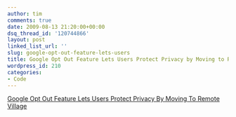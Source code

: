 ```yaml
---
author: tim
comments: true
date: 2009-08-13 21:20:00+00:00
dsq_thread_id: '120744866'
layout: post
linked_list_url: ''
slug: google-opt-out-feature-lets-users
title: Google Opt Out Feature Lets Users Protect Privacy by Moving to Remote Village
wordpress_id: 210
categories:
- Code
---
```


  
[Google Opt Out Feature Lets Users Protect Privacy By Moving To Remote Village
](http://www.theonion.com/content/video/google_opt_out_feature_lets_users?utm_source=videoembed)